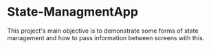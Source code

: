 # State-ManagmentApp
This project's main objective is to demonstrate some forms of state management and how to pass information between screens with this.
